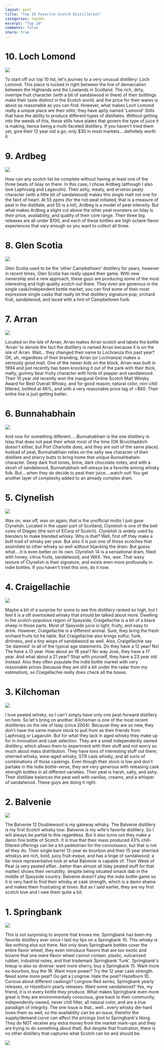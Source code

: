 ```yaml
---
layout: post
title: "Top 10 Favorite Scotch Distilleries"
categories: top10s
excerpt: "Top 10"
comments: false
share: true
---
```






# 10. Loch Lomond

![](https://www.whiskyintelligence.com/wp-content/uploads/2020/05/LochLomondWhisky_logo_gold_500_sq.png)

To start off our top 10 list, let's journey to a very unusual distillery: Loch Lomond. This place is tucked in right between the line of demarcation between the Highlands and the Lowlands in Scotland. The rich, dirty, overripe fruit character (with a bit of sandalwood in there) of their bottlings make their taste distinct in the Scotch world, and the price for their wares is about as reasonable as you can find. However, what makes Loch Lomond really a unique place are their stills; they have aptly named 'Lomond' Stills that have the ability to produce different types of distillates. Without getting into the weeds of this, these stills have plates that govern the type of juice it is making, hence being a multi-faceted distillery. If you haven't tried them yet, give their 12 year old a go; only $30 in most markets....definitely worth it.


# 9. Ardbeg

![](https://www.nicepng.com/png/full/334-3348358_ardbeg-logo-black.png)

How can any scotch list be complete without having at least one of the three beats of Islay on there. In this case, I chose Ardbeg (although I also love Laphroaig and Lagavulin). Their ashy, meaty, and erverso peaty character (with a little bit of sandalwood) makes this single malt not one for the faint of heart. At 55 ppms (for the not-peat initiated, that is a measure of peat in the distillate, and 55 is a lot), Ardbeg is a model of peat intensity. But what makes Ardbeg a slight cut above the other peat monsters on Islay is their price, availability, and quality of their core range. Their three big releases are all under $100, and each of these bottles are high octane flavor experiences that vary enough so you want to collect all three. 




# 8. Glen Scotia

![](https://1.bp.blogspot.com/-GYdU-tgC3Mg/XRyBkx07_fI/AAAAAAAEhvM/EqEuKU1STxcR3-ce_1JlBOI1Ttb765AVgCLcBGAs/s1600/glen-scotia-tasting_1024x1024.jpg)

Glen Scotia used to be the 'other Campbeltown' distillery for years, however in recent times, Glen Scotia has really upped their game. With new ownership and a new approach, these guys are producing some of the most interesting and high quality scotch out there. They even are generous in the single cask/independent bottle market; you can find some of their most expressive single casks that really let that distillery signature pop; orchard fruit, sandalwood, and laced with a hint of Campbeltown funk. 

# 7. Arran


![](https://www.whiskyrant.com/wp-content/uploads/2014/10/arran-logo.jpg)

Located on the isle of Arran, Arran makes Arran scotch and labels the bottle 'Arran' to denote the fact the distillery is named Arran because it is on the isle of Arran. Wait... they changed their name to Lochranza this past year? OK, uh, regardless of their branding, Arran (or Lochranza) makes a seriously good malt. One of the newer kids on the block, Arran was built in 1994 and just recently has been knocking it out of the park with their thick, malty, gummy bear fruity character with hints of pepper and sandalwood. Their 10 year old recently won the inaugural Online Scotch Malt Whisky Award for Best Overall Whisky, and for good reason; natural color, non-chill filtered, bottled at 46%, and with a very reasonable price tag of ~$60. Their entire line is just getting better.

# 6. Bunnahabhain


![](https://whiskymag.com/shares/bunnahabhain_logo_2017.jpg)

And now for something different.....Bunnahabhain is the one distillery in Islay that does not peat their whisk most of the time (OK Bruichladdich doesn't either, but Port Charlotte does, and they are sort of the same place). Instead of peat, Bunnahabhain relies on the salty sea character of their distillate and sherry butts to bring home that unique Bunnahbahain character. Deep dark fruit tones, brine, dark chocolate notes, and with a skosh of sandalwood, Bunnahabhain will always be a favorite among whisky folk. But....when they do decide to peat their juice....watch out! You get another layer of complexity added to an already complex dram. 

# 5. Clynelish

![](https://spiritedmatters.com/wp-content/uploads/2012/03/Clynelish.png)

Wax on, wax off, wax on again; that is the unofficial motto I just gave Clynelish. Located in the upper part of Scotland, Clynelish is one of the bell cows of Diageo (the sort of ECorp of Scotch). Clynelish is widely used by blenders to make blended whisky. Why is that? Well, first off they make a butt load of whisky per year. But also it is just one of those scotches that assimilate to other whisky so well without hijacking the dram. But guess what....it is even better on its own. Clynelish 14 is a sensational dram, filled with honey, citrus fruits, sandalwood, and WAX. Yes, wax. That waxy texture of Clynelish is their signature, and exists even more profoundly in indie bottles. If you haven't tried this one, do it now.     


# 4. Craigellachie



![](https://www.spiritofspeyside.com/site/assets/files/1944/craigellachie_whisky.654x0.jpg)


Maybe a bit of a surprise for some to see this distillery ranked so high, but I feel it is a oft overlooked whisky that should be talked about more. Dwelling in the scotch-populous region of Speyside, Craigellachie is a bit of a black sheep in those parts. Most of Speyside juice is light, fruity, and easy to drink. However, Craigellachie is a different animal. Sure, they bring the fresh orchard fruits tot he table. But Craigellachie also brings sulfur, funk, dirtiness, and a tiny wisps of sandalwood as well. Also, Craigellachie say 'be damned' to all of the typical age statements. Do they have a 12 year! No! The have a 13 year. How about an 18 year? No way Jose, they have a 17 year. And what about a 21 year? Stop with yourself, they have a 23 year old instead. Also they often populate the indie bottle market with very reasonable prices (because they are still a bit under the radar from my estimation), so Craigellachie really does check all the boxes.  


# 3. Kilchoman

![](https://pbs.twimg.com/media/ETQIh7yWAAAO1hW?format=jpg&name=medium)

I love peated whisky, so I can't simply have only one peat-forward distillery on here. So let's bring on another. Kilchoman is one of the most recent distilleries on the isle of Islay (circa 2004). Because they are so new, they don't have the same mature stock to pull from as their friends from Laphroaig or Lagavulin. But for what they lack in aged whisky they make up for in innovation and cask selection. They are a small independently owned distillery, which allows them to experiment with their stuff and not worry so much about mass distribution. They have tons of interesting stuff out there; sherried whisky, wine-aged whisky, STR cask whisky, and all sorts of combinations of those caskings. Even though their stock is low and don't partake in the indie bottle-verse, they are very generous with releasing cask strength bottles in all different varieties. Their peat is harsh, salty, and ashy. Their distillate balances the peat well with vanillas, creams, and a whisper of sandalwood. These guys are doing it right.

# 2. Balvenie


![](https://www.whiskyrant.com/wp-content/uploads/2014/11/balvenie-logo.jpg)

The Balvenie 12 Doublewood is my gateway whisky. The Balvenie distillery is my first Scotch whisky tour. Balvenie is my wife's favorite distillery. So I will always be partial to this regardless. But it also turns out they make a damn fine bottle of Scotch. It is true that their mass produced 43% chill-filtered offerings can be a bit pedestrian for the connoisseur, but that is not all they do. Their single barrel 12-year ex bourbon and their 15 year sherried whiskys are rich, bold, juicy fruit-esque, and has a tinge of sandalwood; a far more representative look at what Balvenie is capable of. Their Week of Peat (a very peated affair...better than almost all Islay peated stuff for that matter) shows their versatility, despite being situated smack dab in the middle of Speyside country. Balvenie doesn't play the indie bottle game so it is very hard to find their whisky at cask strength, which is a damn shame and makes them frustrating at times. But as I said earlier, they are my first scotch love and I owe them quite a bit. 

# 1. Springbank

![](https://mark.abear.net/blog/wp-content/uploads/2013/10/Springbank-Logo.jpg)

This is not surprising to anyone that knows me. Springbank has been my favorite distillery ever since I laid my lips on a Springbank 10. This whisky is like nothing else out there. Not only does Springbank bottles cover the entire flavor wheel, they even introduce flavors that are too exotic and bizarre that one mere flavor wheel cannot contain: plastic, vulcanized rubber, industrial notes, and that trademark Springbank 'funk'. Springbank's lineup is also so diverse: want more sherry, buy a Springbank 15. Want more ex-bourbon, buy the 18. Want more power? Try the 12 year cask strength. Need some more peat? Go get a Longrow. Hate the peat? Hazelburn 10. Curious about different caskings? Longrow Red series, Springbank yearly releases, or Hazelburn yearly releases. Want some sandalwood? Yes, my friend, it is in every bottle they produce. What makes Springbank even more great is they are environmentally conscious, give back to their community, independently owned, never chill filter, all natural color, and are a true paradigm of integrity. The one issue is that...well...every whisky die-hard loves them as well, so the availability can be an issue, therefor the supply/demand curve can affect the pricings (not to Springbank's liking. They do NOT receive any extra money from the market mark-ups and they are trying to do something about that). But despite that frustration, there is no other distillery that captures what Scotch can be and should be. 





![](https://www.carrementbelle.com/blog/wp-content/uploads/2020/08/sandalwood.jpg)





